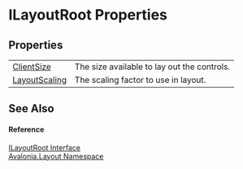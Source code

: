 # ILayoutRoot Properties




## Properties
<table>
<tr>
<td><a href="P_Avalonia_Layout_ILayoutRoot_ClientSize">ClientSize</a></td>
<td>The size available to lay out the controls.</td>
</tr>
<tr>
<td><a href="P_Avalonia_Layout_ILayoutRoot_LayoutScaling">LayoutScaling</a></td>
<td>The scaling factor to use in layout.</td>
</tr>
</table>

## See Also


#### Reference
<a href="T_Avalonia_Layout_ILayoutRoot">ILayoutRoot Interface</a>  
<a href="N_Avalonia_Layout">Avalonia.Layout Namespace</a>  

